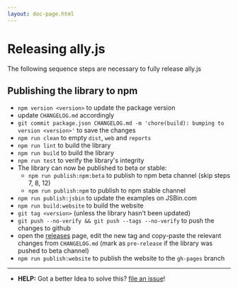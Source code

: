 ```yaml
---
layout: doc-page.html
---
```


# Releasing ally.js

The following sequence steps are necessary to fully release ally.js


## Publishing the library to npm

* `npm version <version>` to update the package version
* update `CHANGELOG.md` accordingly
* `git commit package.json CHANGELOG.md -m 'chore(build): bumping to version <version>'` to save the changes
* `npm run clean` to empty `dist`, `web` and `reports`
* `npm run lint` to build the library
* `npm run build` to build the library
* `npm run test` to verify the library's integrity
* The library can now be published to beta or stable:
  * `npm run publish:npm:beta` to publish to npm beta channel (skip steps 7, 8, 12)
  * `npm run publish:npm` to publish to npm stable channel
* `npm run publish:jsbin` to update the examples on JSBin.com
* `npm run build:website` to build the website
* `git tag <version>` (unless the library hasn't been updated)
* `git push --no-verify && git push --tags --no-verify` to push the changes to github
* open the [releases](https://github.com/medialize/ally.js/releases) page, edit the new tag and copy-paste the relevant changes from `CHANGELOG.md` (mark as `pre-release` if the library was pushed to beta channel)
* `npm run publish:website` to publish the website to the `gh-pages` branch


---

* **HELP:** Got a better Idea to solve this? [file an issue](https://github.com/medialize/ally.js/issues/new)!
